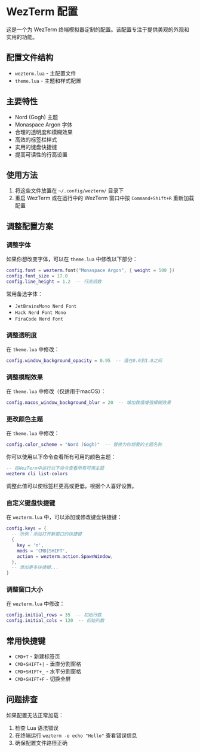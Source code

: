# WezTerm 配置

这是一个为 WezTerm 终端模拟器定制的配置。该配置专注于提供美观的外观和实用的功能。

## 配置文件结构

- `wezterm.lua` - 主配置文件
- `theme.lua` - 主题和样式配置

## 主要特性

- Nord (Gogh) 主题
- Monaspace Argon 字体
- 合理的透明度和模糊效果
- 高效的标签栏样式
- 实用的键盘快捷键
- 提高可读性的行高设置

## 使用方法

1. 将这些文件放置在 `~/.config/wezterm/` 目录下
2. 重启 WezTerm 或在运行中的 WezTerm 窗口中按 `Command+Shift+R` 重新加载配置

## 调整配置方案

### 调整字体

如果你想改变字体，可以在 `theme.lua` 中修改以下部分：

```lua
config.font = wezterm.font("Monaspace Argon", { weight = 500 })
config.font_size = 17.0
config.line_height = 1.2  -- 行高倍数
```

常用备选字体：
- `JetBrainsMono Nerd Font`
- `Hack Nerd Font Mono`
- `FiraCode Nerd Font`

### 调整透明度

在 `theme.lua` 中修改：

```lua
config.window_background_opacity = 0.95  -- 值在0.0到1.0之间
```

### 调整模糊效果

在 `theme.lua` 中修改（仅适用于macOS）：

```lua
config.macos_window_background_blur = 20  -- 增加数值增强模糊效果
```

### 更改颜色主题

在 `theme.lua` 中修改：

```lua
config.color_scheme = "Nord (Gogh)"  -- 替换为你想要的主题名称
```

你可以使用以下命令查看所有可用的颜色主题：

```lua
-- 在WezTerm中运行以下命令查看所有可用主题
wezterm cli list-colors
```

调整此值可以使标签栏更高或更低，根据个人喜好设置。

### 自定义键盘快捷键

在 `wezterm.lua` 中，可以添加或修改键盘快捷键：

```lua
config.keys = {
  -- 示例：添加打开新窗口的快捷键
  {
    key = 'n',
    mods = 'CMD|SHIFT',
    action = wezterm.action.SpawnWindow,
  },
  -- 添加更多快捷键...
}
```

### 调整窗口大小

在 `wezterm.lua` 中修改：

```lua
config.initial_rows = 35  -- 初始行数
config.initial_cols = 120  -- 初始列数
```

## 常用快捷键

- `CMD+T` - 新建标签页
- `CMD+SHIFT+|` - 垂直分割窗格
- `CMD+SHIFT+_` - 水平分割窗格
- `CMD+SHIFT+F` - 切换全屏

## 问题排查

如果配置无法正常加载：

1. 检查 Lua 语法错误
2. 在终端运行 `wezterm -e echo "Hello"` 查看错误信息
3. 确保配置文件路径正确